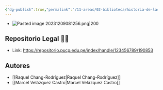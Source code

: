 ```yaml
---
{"dg-publish":true,"permalink":"/11-areas/02-biblioteca/historia-de-las-literaturas-en-el-peru-volumen-5/","noteIcon":""}
---
```


- ![Pasted image 20231209081256.png|200](/img/user/02%20Image/Pasted%20image%2020231209081256.png)
## Repositorio Legal 🤸‍♂️
- Link: https://repositorio.pucp.edu.pe/index/handle/123456789/190853
## Autores
  - [[Raquel Chang-Rodríguez\|Raquel Chang-Rodríguez]]
  - [[Marcel Velázquez Castro\|Marcel Velázquez Castro]]
